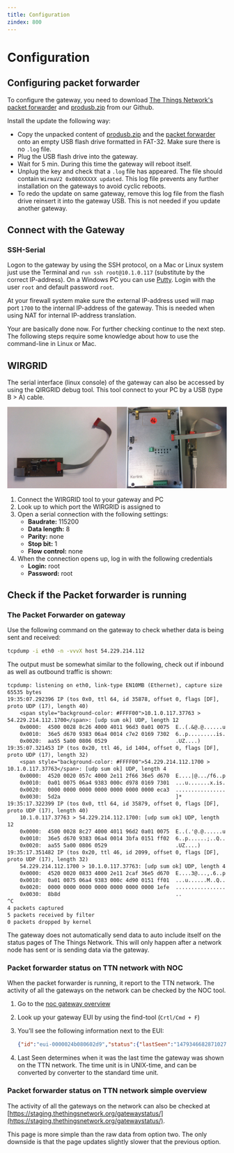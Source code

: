 ```yaml
---
title: Configuration
zindex: 800
---
```


# Configuration

## Configuring packet forwarder
To configure the gateway, you need to download [The Things Network's packet forwarder](https://github.com/TheThingsNetwork/kerlink-station-firmware/blob/master/dota/dota_thethingsnetwork_v1.3_EU.tar.gz) and [produsb.zip](https://github.com/TheThingsNetwork/kerlink-station-firmware/blob/master/dota/produsb.zip) from our Github.

Install the update the following way:

- Copy the unpacked content of [produsb.zip](https://github.com/TheThingsNetwork/kerlink-station-firmware/blob/master/dota/produsb.zip) and the [packet forwarder](https://github.com/TheThingsNetwork/kerlink-station-firmware/blob/master/dota/dota_thethingsnetwork_v1.3_EU.tar.gz) onto an empty USB flash drive formatted in FAT-32. Make sure there is no `.log` file.
- Plug the USB flash drive into the gateway.
- Wait for 5 min. During this time the gateway will reboot itself.
- Unplug the key and check that a `.log` file has appeared. The file should contain  `WirmaV2 0x080XXXXX updated`. This log file prevents any further installation on the gateways to avoid cyclic reboots.
- To redo the update on same gateway, remove this log file from the flash drive reinsert it into the gateway USB. This is not needed if you update another gateway.

## Connect with the Gateway

### SSH-Serial
Logon to the gateway by using the SSH protocol, on a Mac or Linux system just use the Terminal and `run ssh root@10.1.0.117` (substitute by the correct IP-address). On a Windows PC you can use [Putty](http://www.chiark.greenend.org.uk/~sgtatham/putty/download.html). Login with the user `root` and default password `root`.

At your firewall system make sure the external IP-address used will map port `1700` to the internal IP-address of the gateway. This is needed when using NAT for internal IP-address translation.

Your are basically done now. For further checking continue to the next step. The following steps require some knowledge about how to use the command-line in Linux or Mac.

## WIRGRID
The serial interface (linux console) of the gateway can also be accessed by using the QIRGRID debug tool. This tool connect to your PC by a USB (type B > A) cable.

![WIRGRID](config-wirgrid.jpg)

1.	Connect the WIRGRID tool to your gateway and PC 
2.	Look up to which port the WIRGRID is assigned to
3.	Open a serial connection with the following settings:
    - **Baudrate:** 115200
    - **Data length:** 8
    - **Parity:** none
    - **Stop bit:** 1
    - **Flow control:** none
4. When the connection opens up, log in with the following credentials
    - **Login:** root
    - **Password:** root

## Check if the Packet forwarder is running

### The Packet Forwarder on gateway
Use the following command on the gateway to check whether data is being sent and received:

```bash
tcpdump -i eth0 -n -vvvX host 54.229.214.112
```

The output must be somewhat similar to the following, check out if inbound as well as outbound traffic is shown:

```plaintext
tcpdump: listening on eth0, link-type EN10MB (Ethernet), capture size 65535 bytes
19:35:07.292396 IP (tos 0x0, ttl 64, id 35878, offset 0, flags [DF], proto UDP (17), length 40)
    <span style="background-color: #FFFF00">10.1.0.117.37763 > 54.229.214.112.1700</span>: [udp sum ok] UDP, length 12
	0x0000:  4500 0028 8c26 4000 4011 96d3 0a01 0075  E..(.&@.@......u
	0x0010:  36e5 d670 9383 06a4 0014 c7e2 0169 7302  6..p.........is.
	0x0020:  aa55 5a00 0806 0529                      .UZ....)
19:35:07.321453 IP (tos 0x20, ttl 46, id 1404, offset 0, flags [DF], proto UDP (17), length 32)
    <span style="background-color: #FFFF00">54.229.214.112.1700 > 10.1.0.117.37763</span>: [udp sum ok] UDP, length 4
	0x0000:  4520 0020 057c 4000 2e11 2f66 36e5 d670  E....|@.../f6..p
	0x0010:  0a01 0075 06a4 9383 000c d978 0169 7301  ...u.......x.is.
	0x0020:  0000 0000 0000 0000 0000 0000 0000 eca3  ................
	0x0030:  5d2a                                     ]*
19:35:17.322399 IP (tos 0x0, ttl 64, id 35879, offset 0, flags [DF], proto UDP (17), length 40)
    10.1.0.117.37763 > 54.229.214.112.1700: [udp sum ok] UDP, length 12
	0x0000:  4500 0028 8c27 4000 4011 96d2 0a01 0075  E..(.'@.@......u
	0x0010:  36e5 d670 9383 06a4 0014 3bfa 0151 ff02  6..p......;..Q..
	0x0020:  aa55 5a00 0806 0529                      .UZ....)
19:35:17.351482 IP (tos 0x20, ttl 46, id 2099, offset 0, flags [DF], proto UDP (17), length 32)
    54.229.214.112.1700 > 10.1.0.117.37763: [udp sum ok] UDP, length 4
	0x0000:  4520 0020 0833 4000 2e11 2caf 36e5 d670  E....3@...,.6..p
	0x0010:  0a01 0075 06a4 9383 000c 4d90 0151 ff01  ...u......M..Q..
	0x0020:  0000 0000 0000 0000 0000 0000 0000 1efe  ................
	0x0030:  8b8d                                     ..
^C
4 packets captured
5 packets received by filter
0 packets dropped by kernel
```

The gateway does not automatically send data to auto include itself on the status pages of The Things Network. This will only happen after a network node has sent or is sending data via the gateway.

### Packet forwarder status on TTN network with NOC

When the packet forwarder is running, it report to the TTN network. The activity of all the gateways on the network can be checked by the NOC tool. 

1.	Go to the [noc gateway overview](http://noc.thethingsnetwork.org:8085/api/v2/gateways)
2.	Look up your gateway EUI by using the find-tool (`Crtl/Cmd + F`)
3.	You’ll see the following information next to the EUI:

    ```json
    {"id":"eui-0000024b080602d9","status":{"lastSeen":"1479346682871027747"}}
    ```
    
4.	Last Seen determines when it was the last time the gateway was shown on the TTN network. The time unit is in UNIX-time, and can be converted by converter to the standard time unit.

### Packet forwarder status on TTN network simple overview

The activity of all the gateways on the network can also be checked at [https://staging.thethingsnetwork.org/gatewaystatus/](https://staging.thethingsnetwork.org/gatewaystatus/).

This page is more simple than the raw data from option two. The only downside is that the page updates slightly slower that the previous option.
